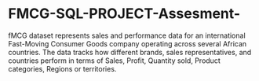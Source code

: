 # FMCG-SQL-PROJECT-Assesment-
fMCG dataset represents sales and performance data for an international Fast-Moving Consumer Goods company operating across several African countries. The data tracks how different brands, sales representatives, and countries perform in terms of Sales, Profit, Quantity sold, Product categories, Regions or territories.
